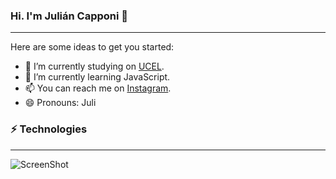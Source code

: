### Hi. I'm Julián Capponi 👋

---
Here are some ideas to get you started:

- 🔭 I’m currently studying on [UCEL](https://www.ucel.edu.ar/).
- 🌱 I’m currently learning JavaScript.
- 📫 You can reach me on [Instagram](https://www.instagram.com/julicapponi/).
- 😄 Pronouns: Juli

### ⚡ Technologies
---
![ScreenShot](https://{https://camo.githubusercontent.com/0c3a16a22ae058cfe38a06dc9ea16404cf006409262f547c9ccfa3ec8b30f71e/68747470733a2f2f696d672e736869656c64732e696f2f62616467652f2d48544d4c352d4533344632363f7374796c653d666c61742d737175617265266c6f676f3d68746d6c35266c6f676f436f6c6f723d7768697465})




